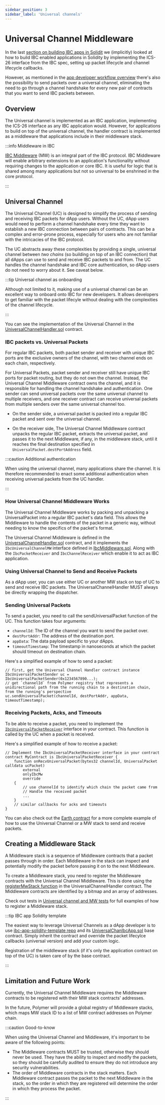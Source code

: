 ```yaml
---
sidebar_position: 3
sidebar_label: 'Universal channels'
---
```

# Universal Channel Middleware

In the last [section on building IBC apps in Solidit](ibc-solidity.md) we (implicitly) looked at how to build IBC enabled applications in Solidity by implementing the ICS-26 interface from the IBC spec, setting up packet lifecycle and channel lifecycle callbacks.

However, as mentioned in the [app developer workflow overview](../dev-workflow/app-dev.md) there's also the possibility to send packets over a universal channel, eliminating the need to go through a channel handshake for every new pair of contracts that you want to send IBC packets between.

## Overview

The Universal channel is implemented as an IBC application, implementing the ICS-26 interface as any IBC application would. However, for applications to build on top of the universal channel, the handler contract is implemented as a middleware that applications include in their middleware stack.

:::info Middleware in IBC

[IBC Middleware](https://github.com/cosmos/ibc/tree/main/spec/app/ics-030-middleware) (MW) is an integral part of the IBC protocol. IBC Middleware will enable arbitrary extensions to an application's functionality without requiring changes to the application or core IBC. It is useful for logic that is shared among many applications but not so universal to be enshrined in the core protocol.

:::

## Universal Channel

The Universal Channel (UC) is designed to simplify the process of sending and receiving IBC packets for dApp users. Without the UC, dApp users would need to perform a channel handshake every time they want to establish a new IBC connection between pairs of contracts. This can be a complex and error-prone process, especially for users who are not familiar with the intricacies of the IBC protocol.

The UC abstracts away these complexities by providing a single, universal channel between *two chains* (so building on top of an IBC connection) that all dApps can use to send and receive IBC packets to and from. The UC handles the channel handshake and IBC core authentication, so dApp users do not need to worry about it. See caveat below. 

:::tip Universal channel as onboarding

Although not limited to it, making use of a universal channel can be an excellent way to onboard onto IBC for new developers. It allows developers to get familiar with the packet lifecyle without dealing with the complexities of the channel lifecycle.

:::

You can see the implementation of the Universal Channel in the [UniversalChannelHandler.sol](https://github.com/open-ibc/vibc-core-smart-contracts/tree/main/contracts/core/UniversalChannelHandler.sol) contract.

### IBC packets vs. Universal Packets

For regular IBC packets, both packet sender and receiver with unique IBC ports are the exclusive owners of the channel, with two channel ends on each chain, respectively.

For Universal Packets, packet sender and receiver still have unique IBC ports for packet routing, but they do not own the channel. Instead, the Universal Channel Middleware contract owns the channel, and it is responsible for handling the channel handshake and authentication.
One sender can send universal packets over the same universal channel to multiple receivers, and one receiver contract can receive universal packets from multiple senders over the same universal channel too. 

- On the sender side, a universal packet is packed into a regular IBC packet and sent over the universal channel. 

- On the receiver side, The Universal Channel Middleware contract unpacks the regular IBC packet, extracts the universal packet, and passes it to the next Middleware, if any, in the middleware stack, until it reaches the final destination specified in `UniversalPacket.destPortAddress` field.

:::caution Additional authentication

When using the universal channel, many applications share the channel. It is therefore recommended to enact some additional authentication when receiving universal packets from the UC handler.

:::

### How Universal Channel Middleware Works

The Universal Channel Middleware works by packing and unpacking a UniversalPacket into a regular IBC packet's data field. This allows the Middleware to handle the contents of the packet in a generic way, without needing to know the specifics of the packet's format.

The Universal Channel Middleware is defined in the [UniversalChannelHandler.sol](https://github.com/open-ibc/vibc-core-smart-contracts/tree/main/contracts/core/UniversalChannelHandler.sol) contract, and it implements the `IbcUniversalChannelMW` interface defined in [IbcMiddleware.sol](https://github.com/open-ibc/vibc-core-smart-contracts/blob/main/contracts/interfaces/IbcMiddleware.sol#L117). Along with the `IbcPacketReceiver` and `IbcChannelReceiver` which enable it to act as IBC application.

### Using Universal Channel to Send and Receive Packets 

As a dApp user, you can use either UC or another MW stack on top of UC to send and receive IBC packets. The UniversalChannelHandler MUST always be directly wrapping the dispatcher.

### Sending Universal Packets

To send a packet, you need to call the sendUniversalPacket function of the UC. This function takes four arguments:

- `channelId`: The ID of the channel you want to send the packet over.
- `destPortAddr`: The address of the destination port.
- `appData`: The data payload specific to your dApps.
- `timeoutTimestamp`: The timestamp in nanoseconds at which the packet should timeout on destination chain.

Here's a simplified example of how to send a packet:
```solidity
// first, get the Universal Channel Handler contract instance
IbcUniversalPacketSender uc = IbcUniversalPacketSender(0x1234567890...);
// get `channelId` from Polymer registry that represents a unidirectional path from the running chain to a destination chain, from the running's perspective
uc.sendUniversalPacket(channelId, destPortAddr, appData, timeoutTimestamp);
```

### Receiving Packets, Acks, and Timeouts

To be able to receive a packet, you need to implement the [`IbcUniversalPacketReceiver`](https://github.com/open-ibc/vibc-core-smart-contracts/tree/main/contracts/interfaces/IbcMiddleware.sol#L76) interface in your contract. This function is called by the UC when a packet is received. 

Here's a simplified example of how to receive a packet:
```solidity
// Implement the IbcUniversalPacketReceiver interface in your contract
contract MyContract is IbcUniversalPacketReceiver {
    function onRecvUniversalPacket(bytes32 channelId, UniversalPacket calldata ucPacket)
        external
        onlyIbcMw
        override
    {
        // use channelId to identify which chain the packet came from
        // Handle the received packet
        ...
    }
    // similar callbacks for acks and timeouts
}
```

You can also check out the [Earth contract](https://github.com/open-ibc/vibc-core-smart-contracts/tree/main/contracts/examples/Earth.sol) for a more complete example of how to use the Universal Channel or a MW stack to send and receive packets.

## Creating a Middleware Stack

A Middleware stack is a sequence of Middleware contracts that a packet passes through in order. Each Middleware in the stack can inspect and potentially modify the packet before passing it on to the next Middleware.

To create a Middleware stack, you need to register the Middleware contracts with the Universal Channel Middleware. This is done using the [registerMwStack function](https://github.com/open-ibc/vibc-core-smart-contracts/blob/main/contracts/core/UniversalChannelHandler.sol#L141) in the UniversalChannelHandler contract. The Middleware contracts are identified by a bitmap and an array of addresses.

Check out tests in [Universal channel and MW tests](https://github.com/open-ibc/vibc-core-smart-contracts/blob/main/test/universal.channel.t.sol) for full examples of how to register a Middleware stack.

:::tip IBC app Solidity template

The easiest way to leverage Universal Channels as a dApp developer is to use [ibc-app-solidity-template repo](https://github.com/open-ibc/ibc-app-solidity-template) and its [UniversalChanIbcApp.sol](https://github.com/open-ibc/ibc-app-solidity-template/blob/main/contracts/base/UniversalChanIbcApp.sol) base contract. Simply inherit the contract and override the packet lifecylce callbacks (universal version) and add your custom logic.

Registration of the middleware stack (if it's only the application contract on top of the UC) is taken care of by the base contract.

:::

## Limitation and Future Work

Currently, the Universal Channel Middleware requires the Middleware contracts to be registered with their MW stack contracts' addresses. 

In the future, Polymer will provide a global registry of Middleware stacks, which maps MW stack ID to a list of MW contract addresses on Polymer chain. 

:::caution Good-to-know

When using the Universal Channel and Middleware, it's important to be aware of the following points:

- The Middleware contracts MUST be trusted, otherwise they should never be used. They have the ability to inspect and modify the packets, so they should be carefully audited to ensure they do not introduce any security vulnerabilities.
- The order of Middleware contracts in the stack matters. Each Middleware contract passes the packet to the next Middleware in the stack, so the order in which they are registered will determine the order in which they process the packet.

:::
